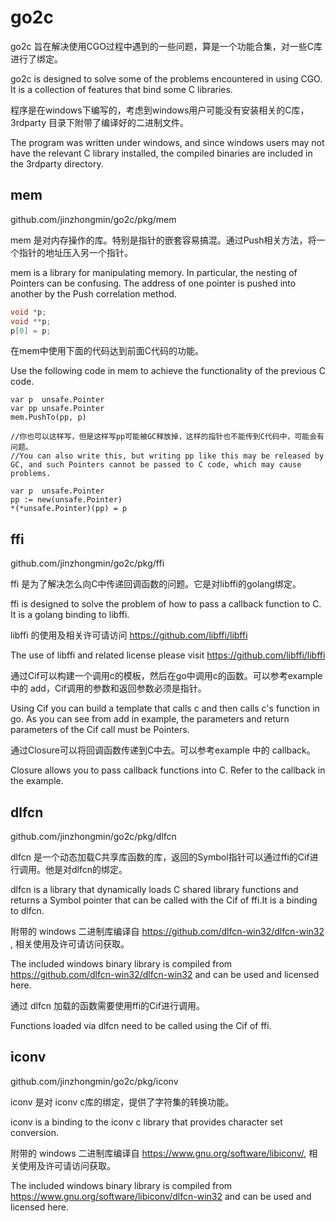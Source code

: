# go2c

go2c 旨在解决使用CGO过程中遇到的一些问题，算是一个功能合集，对一些C库进行了绑定。

go2c is designed to solve some of the problems encountered in using CGO. It is a collection of features that bind some C libraries.

程序是在windows下编写的，考虑到windows用户可能没有安装相关的C库，3rdparty 目录下附带了编译好的二进制文件。

The program was written under windows, and since windows users may not have the relevant C library installed, the compiled binaries are included in the 3rdparty directory.

## mem 

github.com/jinzhongmin/go2c/pkg/mem

mem 是对内存操作的库。特别是指针的嵌套容易搞混。通过Push相关方法，将一个指针的地址压入另一个指针。

mem is a library for manipulating memory. In particular, the nesting of Pointers can be confusing. The address of one pointer is pushed into another by the Push correlation method.

```C
void *p;
void **p;
p[0] = p;
```

在mem中使用下面的代码达到前面C代码的功能。

Use the following code in mem to achieve the functionality of the previous C code.

```golang
var p  unsafe.Pointer
var pp unsafe.Pointer
mem.PushTo(pp, p)

//你也可以这样写，但是这样写pp可能被GC释放掉，这样的指针也不能传到C代码中，可能会有问题。
//You can also write this, but writing pp like this may be released by GC, and such Pointers cannot be passed to C code, which may cause problems.

var p  unsafe.Pointer
pp := new(unsafe.Pointer)
*(*unsafe.Pointer)(pp) = p

```

## ffi 

github.com/jinzhongmin/go2c/pkg/ffi

ffi 是为了解决怎么向C中传递回调函数的问题。它是对libffi的golang绑定。

ffi is designed to solve the problem of how to pass a callback function to C. It is a golang binding to libffi.

libffi 的使用及相关许可请访问 https://github.com/libffi/libffi

The use of libffi and related license please visit https://github.com/libffi/libffi

通过Cif可以构建一个调用c的模板，然后在go中调用c的函数。可以参考example 中的 add，Cif调用的参数和返回参数必须是指针。

Using Cif you can build a template that calls c and then calls c's function in go. As you can see from add in example, the parameters and return parameters of the Cif call must be Pointers.

通过Closure可以将回调函数传递到C中去。可以参考example 中的 callback。

Closure allows you to pass callback functions into C. Refer to the callback in the example.

## dlfcn

github.com/jinzhongmin/go2c/pkg/dlfcn

dlfcn 是一个动态加载C共享库函数的库，返回的Symbol指针可以通过ffi的Cif进行调用。他是对dlfcn的绑定。

dlfcn is a library that dynamically loads C shared library functions and returns a Symbol pointer that can be called with the Cif of ffi.It is a binding to dlfcn.

附带的 windows 二进制库编译自 https://github.com/dlfcn-win32/dlfcn-win32 , 相关使用及许可请访问获取。

The included windows binary library is compiled from https://github.com/dlfcn-win32/dlfcn-win32 and can be used and licensed here.

通过 dlfcn 加载的函数需要使用ffi的Cif进行调用。

Functions loaded via dlfcn need to be called using the Cif of ffi.

## iconv

github.com/jinzhongmin/go2c/pkg/iconv

iconv 是对 iconv c库的绑定，提供了字符集的转换功能。

iconv is a binding to the iconv c library that provides character set conversion.

附带的 windows 二进制库编译自 https://www.gnu.org/software/libiconv/, 相关使用及许可请访问获取。

The included windows binary library is compiled from https://www.gnu.org/software/libiconv/dlfcn-win32 and can be used and licensed here.

